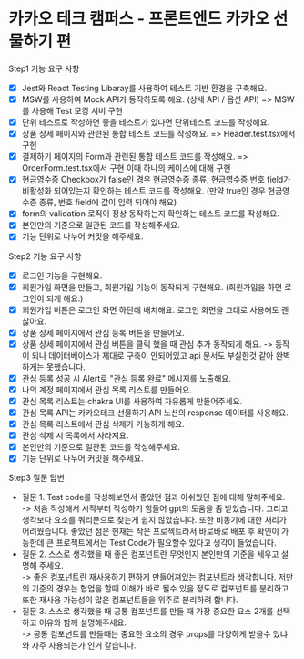 # 카카오 테크 캠퍼스 - 프론트엔드 카카오 선물하기 편

Step1 기능 요구 사항

- [x] Jest와 React Testing Libaray를 사용하여 테스트 기반 환경을 구축해요.
- [x] MSW를 사용하여 Mock API가 동작하도록 해요. (상세 API / 옵션 API) => MSW를 사용해 Test 모킹 서버 구현
- [x] 단위 테스트로 작성하면 좋을 테스트가 있다면 단위테스트 코드를 작성해요.
- [x] 상품 상세 페이지와 관련된 통합 테스트 코드를 작성해요. => Header.test.tsx에서 구현
- [x] 결제하기 페이지의 Form과 관련된 통합 테스트 코드를 작성해요. => OrderForm.test.tsx에서 구현 이때 하나의 케이스에 대해 구현
- [x] 현금영수증 Checkbox가 false인 경우 현금영수증 종류, 현금영수증 번호 field가 비활성화 되어있는지 확인하는 테스트 코드를 작성해요. (만약 true인 경우 현금영수증 종류, 번호 field에 값이 입력 되어야 해요)
- [x] form의 validation 로직이 정상 동작하는지 확인하는 테스트 코드를 작성해요.
- [x] 본인만의 기준으로 일관된 코드를 작성해주세요.
- [x] 기능 단위로 나누어 커밋을 해주세요.

Step2 기능 요구 사항

- [x] 로그인 기능을 구현해요.
- [x] 회원가입 화면을 만들고, 회원가입 기능이 동작되게 구현해요. (회원가입을 하면 로그인이 되게 해요.)
- [x] 회원가입 버튼은 로그인 화면 하단에 배치해요. 로그인 화면을 그대로 사용해도 괜찮아요.
- [x] 상품 상세 페이지에서 관심 등록 버튼을 만들어요.
- [x] 상품 상세 페이지에서 관심 버튼을 클릭 했을 때 관심 추가 동작되게 해요. -> 동작이 되나 데이터베이스가 제대로 구축이 안되어있고 api 문서도 부실한것 같아 완벽하게는 못했습니다.
- [x] 관심 등록 성공 시 Alert로 "관심 등록 완료" 메시지를 노출해요.
- [x] 나의 계정 페이지에서 관심 목록 리스트를 만들어요.
- [x] 관심 목록 리스트는 chakra UI를 사용하여 자유롭게 만들어주세요.
- [x] 관심 목록 API는 카카오테크 선물하기 API 노션의 response 데이터를 사용해요.
- [x] 관심 목록 리스트에서 관심 삭제가 가능하게 해요.
- [x] 관심 삭제 시 목록에서 사라져요.
- [x] 본인만의 기준으로 일관된 코드를 작성해주세요.
- [x] 기능 단위로 나누어 커밋을 해주세요.

Step3 질문 답변

- 질문 1. Test code를 작성해보면서 좋았던 점과 아쉬웠던 점에 대해 말해주세요. <br>
  -> 처음 작성해서 시작부터 작성하기 힘들어 gpt의 도움을 좀 받았습니다. 그리고 생각보다 요소를 쿼리문으로 찾는게 쉽지 않았습니다. 또한 비동기에 대한 처리가 어려웠습니다.
  좋았던 점은 현재는 작은 프로젝트라서 바로바로 배포 후 확인이 가능한데 큰 프로젝트에서는 Test Code가 필요할수 있다고 생각이 들었습니다.
- 질문 2. 스스로 생각했을 때 좋은 컴포넌트란 무엇인지 본인만의 기준을 세우고 설명해 주세요.<br>
  -> 좋은 컴포넌트란 재사용하기 편하게 만들어져있는 컴포넌트라 생각합니다. 저만의 기준의 경우는 협업을 할때 이해가 바로 될수 있을 정도로 컴포넌트를 분리하고 또한 재사용 가능성이 많은 컴포넌트들을 위주로 분리하려 합니다.
- 질문 3. 스스로 생각했을 때 공통 컴포넌트를 만들 때 가장 중요한 요소 2개를 선택하고 이유와 함께 설명해주세요.<br>
  -> 공통 컴포넌트를 만들때는 중요한 요소의 경우 props를 다양하게 받을수 있냐 와 자주 사용되는가 인거 같습니다.
